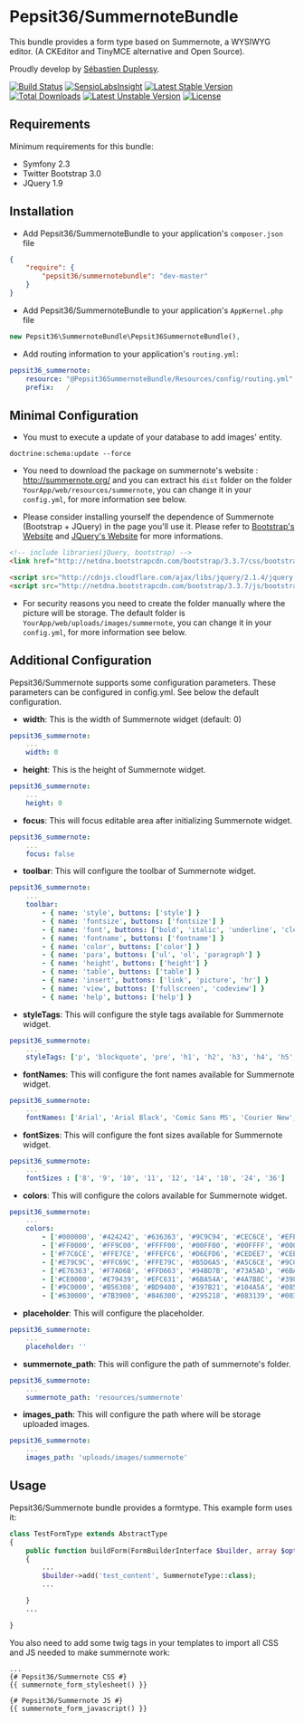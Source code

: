 # Pepsit36/SummernoteBundle
This bundle provides a form type based on Summernote, a WYSIWYG editor. (A CKEditor and TinyMCE alternative and Open Source).

Proudly develop by [Sébastien Duplessy](https://www.duplessy.eu).

[![Build Status](https://travis-ci.org/Pepsit36/SummernoteBundle.svg?branch=master)](https://travis-ci.org/Pepsit36/SummernoteBundle)
[![SensioLabsInsight](https://insight.sensiolabs.com/projects/d8c5fa10-ac58-405c-97d4-d5e17371c221/mini.png)](https://insight.sensiolabs.com/projects/d8c5fa10-ac58-405c-97d4-d5e17371c221)
[![Latest Stable Version](https://poser.pugx.org/pepsit36/summernotebundle/v/stable)](https://packagist.org/packages/pepsit36/summernotebundle)
[![Total Downloads](https://poser.pugx.org/pepsit36/summernotebundle/downloads)](https://packagist.org/packages/pepsit36/summernotebundle)
[![Latest Unstable Version](https://poser.pugx.org/pepsit36/summernotebundle/v/unstable)](https://packagist.org/packages/pepsit36/summernotebundle)
[![License](https://poser.pugx.org/pepsit36/summernotebundle/license)](https://packagist.org/packages/pepsit36/summernotebundle)

Requirements
------------
Minimum requirements for this bundle:
* Symfony 2.3
* Twitter Bootstrap 3.0
* JQuery 1.9

Installation
------------
* Add Pepsit36/SummernoteBundle to your application's `composer.json` file
```json
{
    "require": {
        "pepsit36/summernotebundle": "dev-master"
    }
}
```

* Add Pepsit36/SummernoteBundle to your application's `AppKernel.php` file
```php
new Pepsit36\SummernoteBundle\Pepsit36SummernoteBundle(),
```

* Add routing information to your application's `routing.yml`:
```yml
pepsit36_summernote:
    resource: "@Pepsit36SummernoteBundle/Resources/config/routing.yml"
    prefix:   /
```

Minimal Configuration
---------------------
* You must to execute a update of your database to add images' entity.
```command
doctrine:schema:update --force
```

* You need to download the package on summernote's website : http://summernote.org/ 
and you can extract his `dist` folder on the folder `YourApp/web/resources/summernote`, you can change it in your `config.yml`, for more information see below.

* Please consider installing yourself the dependence of Summernote (Bootstrap + JQuery) in the page you'll use it. Please refer to [Bootstrap's Website](http://getbootstrap.com/getting-started/) and [JQuery's Website](http://jquery.com/download/) for more informations.
```html
<!-- include libraries(jQuery, bootstrap) -->
<link href="http://netdna.bootstrapcdn.com/bootstrap/3.3.7/css/bootstrap.css" rel="stylesheet">

<script src="http://cdnjs.cloudflare.com/ajax/libs/jquery/2.1.4/jquery.js"></script> 
<script src="http://netdna.bootstrapcdn.com/bootstrap/3.3.7/js/bootstrap.js"></script> 
```

* For security reasons you need to create the folder manually where the picture will be storage. The default folder is `YourApp/web/uploads/images/summernote`, you can change it in your `config.yml`, for more information see below.

Additional Configuration
------------------------
Pepsit36/Summernote supports some configuration parameters. These parameters can be configured in config.yml. See below the default configuration.

* **width**: This is the width of Summernote widget (default: 0)
```yml
pepsit36_summernote:
    ...
    width: 0
```

* **height**: This is the height of Summernote widget.
```yml
pepsit36_summernote:
    ...
    height: 0
```

* **focus**: This will focus editable area after initializing Summernote widget.
```yml
pepsit36_summernote:
    ...
    focus: false
```

* **toolbar**: This will configure the toolbar of Summernote widget.
```yml
pepsit36_summernote:
    ...
    toolbar:
        - { name: 'style', buttons: ['style'] }
        - { name: 'fontsize', buttons: ['fontsize'] }
        - { name: 'font', buttons: ['bold', 'italic', 'underline', 'clear'] }
        - { name: 'fontname', buttons: ['fontname'] }
        - { name: 'color', buttons: ['color'] }
        - { name: 'para', buttons: ['ul', 'ol', 'paragraph'] }
        - { name: 'height', buttons: ['height'] }
        - { name: 'table', buttons: ['table'] }
        - { name: 'insert', buttons: ['link', 'picture', 'hr'] }
        - { name: 'view', buttons: ['fullscreen', 'codeview'] }
        - { name: 'help', buttons: ['help'] }
```

* **styleTags**: This will configure the style tags available for Summernote widget.
```yml
pepsit36_summernote:
    ...
    styleTags: ['p', 'blockquote', 'pre', 'h1', 'h2', 'h3', 'h4', 'h5', 'h6']
```

* **fontNames**: This will configure the font names available for Summernote widget.
```yml
pepsit36_summernote:
    ...
    fontNames: ['Arial', 'Arial Black', 'Comic Sans MS', 'Courier New', 'Helvetica Neue', 'Helvetica', 'Impact', 'Lucida Grande', 'Tahoma', 'Times New Roman', 'Verdana']
```

* **fontSizes**: This will configure the font sizes available for Summernote widget.
```yml
pepsit36_summernote:
    ...
    fontSizes : ['8', '9', '10', '11', '12', '14', '18', '24', '36']
```

* **colors**: This will configure the colors available for Summernote widget.
```yml
pepsit36_summernote:
    ...
    colors:
        - ['#000000', '#424242', '#636363', '#9C9C94', '#CEC6CE', '#EFEFEF', '#F7F7F7', '#FFFFFF']
        - ['#FF0000', '#FF9C00', '#FFFF00', '#00FF00', '#00FFFF', '#0000FF', '#9C00FF', '#FF00FF']
        - ['#F7C6CE', '#FFE7CE', '#FFEFC6', '#D6EFD6', '#CEDEE7', '#CEE7F7', '#D6D6E7', '#E7D6DE']
        - ['#E79C9C', '#FFC69C', '#FFE79C', '#B5D6A5', '#A5C6CE', '#9CC6EF', '#B5A5D6', '#D6A5BD']
        - ['#E76363', '#F7AD6B', '#FFD663', '#94BD7B', '#73A5AD', '#6BADDE', '#8C7BC6', '#C67BA5']
        - ['#CE0000', '#E79439', '#EFC631', '#6BA54A', '#4A7B8C', '#3984C6', '#634AA5', '#A54A7B']
        - ['#9C0000', '#B56308', '#BD9400', '#397B21', '#104A5A', '#085294', '#311873', '#731842']
        - ['#630000', '#7B3900', '#846300', '#295218', '#083139', '#003163', '#21104A', '#4A1031']
```

* **placeholder**: This will configure the placeholder.
```yml
pepsit36_summernote:
    ...
    placeholder: ''
```

* **summernote_path**: This will configure the path of summernote's folder.
```yml
pepsit36_summernote:
    ...
    summernote_path: 'resources/summernote'
```

* **images_path**: This will configure the path where will be storage uploaded images.
```yml
pepsit36_summernote:
    ...
    images_path: 'uploads/images/summernote'
```

Usage
-----
Pepsit36/Summernote bundle provides a formtype. This example form uses it:

```php
class TestFormType extends AbstractType
{
    public function buildForm(FormBuilderInterface $builder, array $options)
    {
        ...
        $builder->add('test_content', SummernoteType::class);
        ...

    }
    ...

}
```

You also need to add some twig tags in your templates to import all CSS and JS needed to make summernote work:
```twig
...
{# Pepsit36/Summernote CSS #}
{{ summernote_form_stylesheet() }}

{# Pepsit36/Summernote JS #}
{{ summernote_form_javascript() }}
```
